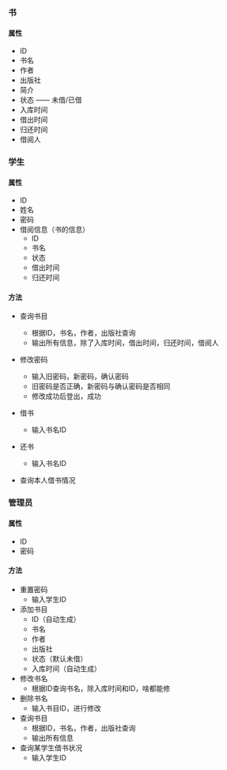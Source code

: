 ### 书

#### 属性

- ID 
- 书名
- 作者
- 出版社
- 简介
- 状态 —— 未借/已借
- 入库时间
- 借出时间
- 归还时间
- 借阅人



### 学生

#### 属性

- ID
- 姓名
- 密码
- 借阅信息（书的信息）
  - ID
  - 书名
  - 状态
  - 借出时间
  - 归还时间

#### 方法

- 查询书目
  - 根据ID，书名，作者，出版社查询
  - 输出所有信息，除了入库时间，借出时间，归还时间，借阅人
- 修改密码
  - 输入旧密码，新密码，确认密码
  - 旧密码是否正确，新密码与确认密码是否相同
  - 修改成功后登出，成功
- 借书
  
  - 输入书名ID
- 还书
  - 输入书名ID
- 查询本人借书情况

### 管理员

#### 属性

- ID
- 密码

#### 方法

- 重置密码
  - 输入学生ID
- 添加书目
  - ID（自动生成）
  - 书名
  - 作者
  - 出版社
  - 状态（默认未借）
  - 入库时间（自动生成）
- 修改书名
  - 根据ID查询书名，除入库时间和ID，啥都能修
- 删除书名
  - 输入书目ID，进行修改
- 查询书目
  - 根据ID，书名，作者，出版社查询
  - 输出所有信息
- 查询某学生借书状况
  - 输入学生ID

